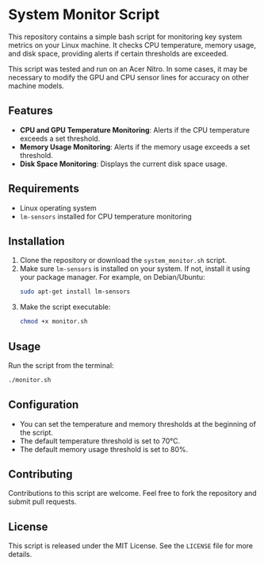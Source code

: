 # System Monitor Script

This repository contains a simple bash script for monitoring key system metrics on your Linux machine. It checks CPU temperature, memory usage, and disk space, providing alerts if certain thresholds are exceeded.

This script was tested and run on an Acer Nitro. In some cases, it may be necessary to modify the GPU and CPU sensor lines for accuracy on other machine models.

## Features

- **CPU and GPU Temperature Monitoring**: Alerts if the CPU temperature exceeds a set threshold.
- **Memory Usage Monitoring**: Alerts if the memory usage exceeds a set threshold.
- **Disk Space Monitoring**: Displays the current disk space usage.

## Requirements

- Linux operating system
- `lm-sensors` installed for CPU temperature monitoring

## Installation

1. Clone the repository or download the `system_monitor.sh` script.
2. Make sure `lm-sensors` is installed on your system. If not, install it using your package manager. For example, on Debian/Ubuntu:
   ```bash
   sudo apt-get install lm-sensors
   ```
3. Make the script executable:
   ```bash
   chmod +x monitor.sh
   ```

## Usage

Run the script from the terminal:
```bash
./monitor.sh
```

## Configuration

- You can set the temperature and memory thresholds at the beginning of the script.
- The default temperature threshold is set to 70°C.
- The default memory usage threshold is set to 80%.

## Contributing

Contributions to this script are welcome. Feel free to fork the repository and submit pull requests.

## License

This script is released under the MIT License. See the `LICENSE` file for more details.
